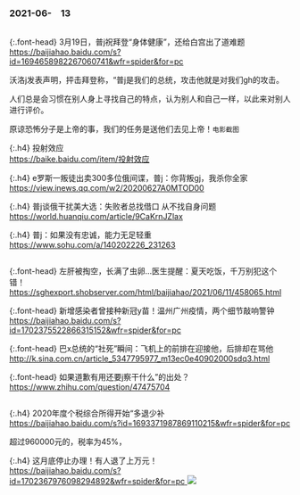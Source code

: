 ### 2021-06-　13
```note
```

{:.font-head}
3月19日，普j祝拜登“身体健康”，还给白宫出了道难题
<br>[
https://baijiahao.baidu.com/s?id=1694658982267060741&wfr=spider&for=pc
](
https://baijiahao.baidu.com/s?id=1694658982267060741&wfr=spider&for=pc
)

沃洛j发表声明，抨击拜登称，“普j是我们的总统，攻击他就是对我们gh的攻击。

人们总是会习惯在别人身上寻找自己的特点，认为别人和自己一样，以此来对别人进行评价。

原谅恐怖分子是上帝的事，我们的任务是送他们去见上帝！`电影截图`

{:.h4}
投射效应
<br>[
https://baike.baidu.com/item/投射效应
](
https://baike.baidu.com/item/投射效应
)

{:.h4}
e罗斯一叛徒出卖300多位俄间谍，普j：你背叛gj，我杀你全家
<br>[
https://view.inews.qq.com/w2/20200627A0MTOD00
](
https://view.inews.qq.com/w2/20200627A0MTOD00
)

{:.h4}
普j谈俄干扰美大选：失败者总找借口 从不找自身问题
<br>[
https://world.huanqiu.com/article/9CaKrnJZlax
](
https://world.huanqiu.com/article/9CaKrnJZlax
)

{:.h4}
普j：如果没有忠诚，能力无足轻重
<br>[
https://www.sohu.com/a/140202226_231263
](
https://www.sohu.com/a/140202226_231263
)
```note
```

{:.font-head}
左肝被掏空，长满了虫卵…医生提醒：夏天吃饭，千万别犯这个错！
<br>[
https://sghexport.shobserver.com/html/baijiahao/2021/06/11/458065.html
](
https://sghexport.shobserver.com/html/baijiahao/2021/06/11/458065.html
)

{:.font-head}
新增感染者曾接种新冠y苗！温州广州疫情，两个细节敲响警钟
<br>[
https://baijiahao.baidu.com/s?id=1702375522866315152&wfr=spider&for=pc
](
https://baijiahao.baidu.com/s?id=1702375522866315152&wfr=spider&for=pc
)

{:.font-head}
巴x总统的“社死”瞬间：飞机上的前排在迎接他，后排却在骂他
<br>[
http://k.sina.com.cn/article_5347795977_m13ec0e40902000sdq3.html
](
http://k.sina.com.cn/article_5347795977_m13ec0e40902000sdq3.html
)

{:.font-head}
如果道歉有用还要j察干什么”的出处？
<br>[
https://www.zhihu.com/question/47475704
](
https://www.zhihu.com/question/47475704
)
```tip
```

{:.h4}
2020年度个税综合所得开始“多退少补
<br>[
https://baijiahao.baidu.com/s?id=1693371987869110215&wfr=spider&for=pc
](
https://baijiahao.baidu.com/s?id=1693371987869110215&wfr=spider&for=pc
)

超过960000元的，税率为45%，

{:.h4}
这月底停止办理！有人退了上万元！
<br>[
https://baijiahao.baidu.com/s?id=1702367976098294892&wfr=spider&for=pc
](
https://baijiahao.baidu.com/s?id=1702367976098294892&wfr=spider&for=pc
)
![](http://pics7.baidu.com/feed/bba1cd11728b4710029fb1df2dcc66f5fc032378.jpeg?token=7a797eed07711295989dd417bdd8a570)
